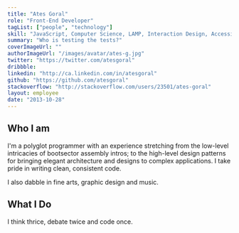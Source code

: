 ```yaml
---
title: "Ates Goral"
role: "Front-End Developer"
tagList: ["people", "technology"]
skill: "JavaScript, Computer Science, LAMP, Interaction Design, Accessibility"
summary: "Who is testing the tests?"
coverImageUrl: ""
authorImageUrl: "/images/avatar/ates-g.jpg"
twitter: "https://twitter.com/atesgoral"
dribbble:
linkedin: "http://ca.linkedin.com/in/atesgoral"
github: "https://github.com/atesgoral"
stackoverflow: "http://stackoverflow.com/users/23501/ates-goral"
layout: employee
date: "2013-10-28"
---
```


## Who I am

I'm a polyglot programmer with an experience stretching from the low-level intricacies of bootsector assembly intros; to the high-level design patterns for bringing elegant architecture and designs to complex applications. I take pride in writing clean, consistent code.

I also dabble in fine arts, graphic design and music.

## What I Do

I think thrice, debate twice and code once.
